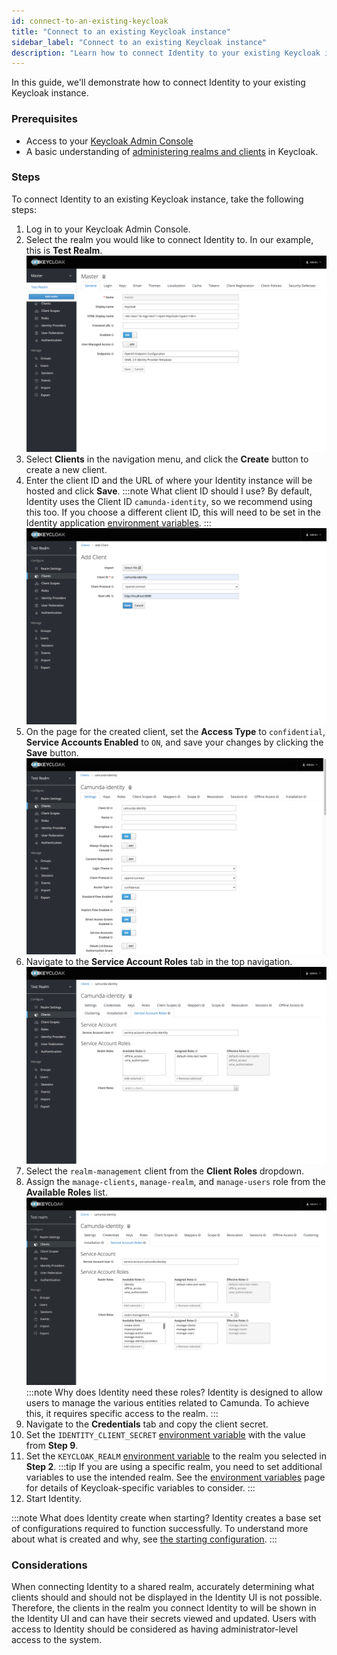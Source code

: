 ```yaml
---
id: connect-to-an-existing-keycloak
title: "Connect to an existing Keycloak instance"
sidebar_label: "Connect to an existing Keycloak instance"
description: "Learn how to connect Identity to your existing Keycloak instance."
---
```


In this guide, we'll demonstrate how to connect Identity to your existing Keycloak instance.

### Prerequisites

- Access to your [Keycloak Admin Console](https://www.keycloak.org/docs/19.0.3/server_admin/#using-the-admin-console)
- A basic understanding of [administering realms and clients](https://www.keycloak.org/docs/19.0.3/server_admin/#assembly-managing-clients_server_administration_guide) in Keycloak.

### Steps

To connect Identity to an existing Keycloak instance, take the following steps:

1. Log in to your Keycloak Admin Console.
2. Select the realm you would like to connect Identity to. In our example, this is **Test Realm**.
   ![keycloak-admin-realm-select](../img/keycloak-admin-realm-select.png)
3. Select **Clients** in the navigation menu, and click the **Create** button to create a new client.
4. Enter the client ID and the URL of where your Identity instance will be hosted and click **Save**.
   :::note What client ID should I use?
   By default, Identity uses the Client ID `camunda-identity`, so we recommend using this too. If you choose a different client ID, this will need to be set in the Identity application [environment variables](/self-managed/identity/deployment/configuration-variables.md).
   :::
   ![keycloak-admin-client-add](../img/keycloak-admin-client-add.png)
5. On the page for the created client, set the **Access Type** to `confidential`, **Service Accounts Enabled** to `ON`, and save your changes by clicking the **Save** button.
   ![keycloak-admin-update-client-1](../img/keycloak-admin-update-client-1.png)
6. Navigate to the **Service Account Roles** tab in the top navigation.
   ![keycloak-admin-update-client-2](../img/keycloak-admin-update-client-2.png)
7. Select the `realm-management` client from the **Client Roles** dropdown.
8. Assign the `manage-clients`, `manage-realm`, and `manage-users` role from the **Available Roles** list.
   ![keycloak-admin-update-client-4](../img/keycloak-admin-update-client-4.png)
   :::note Why does Identity need these roles?
   Identity is designed to allow users to manage the various entities related to Camunda. To achieve this, it requires specific access to the realm.
   :::
9. Navigate to the **Credentials** tab and copy the client secret.
10. Set the `IDENTITY_CLIENT_SECRET` [environment variable](/self-managed/identity/deployment/configuration-variables.md) with the value from **Step 9**.
11. Set the `KEYCLOAK_REALM` [environment variable](/self-managed/identity/deployment/configuration-variables.md) to the realm you selected in **Step 2**.
    :::tip
    If you are using a specific realm, you need to set additional variables to use the intended realm.
    See the [environment variables](/self-managed/identity/deployment/configuration-variables.md) page for details of Keycloak-specific variables to consider.
    :::
12. Start Identity.

:::note What does Identity create when starting?
Identity creates a base set of configurations required to function successfully. To understand more about what is created and why, see [the starting configuration](/self-managed/identity/deployment/starting-configuration.md).
:::

### Considerations

When connecting Identity to a shared realm, accurately determining what clients should and should not be displayed in the Identity UI is not possible. Therefore, the clients in the realm you connect Identity to will be shown in the Identity UI and can
have their secrets viewed and updated. Users with access to Identity should be considered as having administrator-level access to the system.
